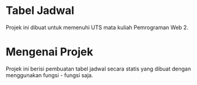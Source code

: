 # Tabel Jadwal
Projek ini dibuat untuk memenuhi UTS mata kuliah Pemrograman Web 2.

# Mengenai Projek
Projek ini berisi pembuatan tabel jadwal secara statis yang dibuat dengan menggunakan fungsi - fungsi saja.